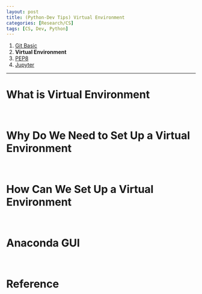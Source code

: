 ```yaml
---
layout: post
title: (Python-Dev Tips) Virtual Environment
categories: [Research/CS]
tags: [CS, Dev, Python]
---
```



1. [Git Basic](https://jhyun0919.github.io/research/cs/2020/10/01/git-tips.html)
2. **Virtual Environment**
3. [PEP8](https://jhyun0919.github.io/research/cs/2020/10/03/pep8.html)
4. [Jupyter](https://jhyun0919.github.io/research/cs/2020/10/04/jupyter.html)

---
# What is Virtual Environment

<br/>

# Why Do We Need to Set Up a Virtual Environment

<br/>

# How Can We Set Up a Virtual Environment

<br/>

# Anaconda GUI

<br/>

# Reference